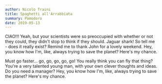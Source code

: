 ```yaml
---
author: Nicolo Traini
title: Spaghetti all'Arrabbiata
summary: Pomodoro
date: 2019-05-13
---
```


CIAO!!!
Yeah, but your scientists were so preoccupied with whether or not they could, they didn't stop to think if they should. Jaguar shark! So tell me - does it really exist? Remind me to thank John for a lovely weekend. Hey, you know how I'm, like, always trying to save the planet? Here's my chance.

Must go faster... go, go, go, go, go! You really think you can fly that thing? You're a very talented young man, with your own clever thoughts and ideas. Do you need a manager? Hey, you know how I'm, like, always trying to save the planet? Here's my chance.
